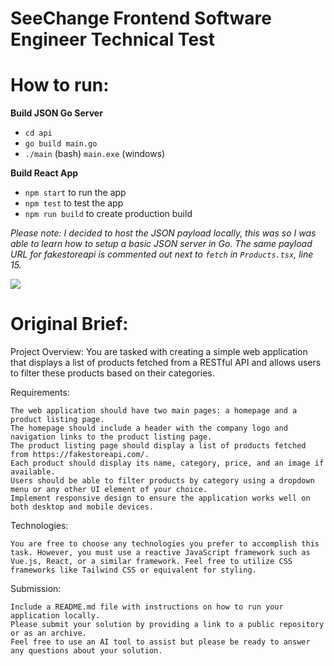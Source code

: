 # SeeChange Frontend Software Engineer Technical Test

# How to run:

**Build JSON Go Server**
- `cd api`
- `go build main.go`
- `./main` (bash) `main.exe` (windows)

**Build React App**
- `npm start` to run the app
- `npm test` to test the app
- `npm run build` to create production build

*Please note: I decided to host the JSON payload locally, this was so I was able to learn how to setup a basic JSON server in Go. The same payload URL for fakestoreapi is commented out next to `fetch` in `Products.tsx`, line 15.* 

![](https://i.imgur.com/uV6pL1Q.png)

# Original Brief:

Project Overview: You are tasked with creating a simple web application that displays a list of products fetched from a RESTful API and allows users to filter these products based on their categories.

Requirements:

    The web application should have two main pages: a homepage and a product listing page.
    The homepage should include a header with the company logo and navigation links to the product listing page.
    The product listing page should display a list of products fetched from https://fakestoreapi.com/.
    Each product should display its name, category, price, and an image if available.
    Users should be able to filter products by category using a dropdown menu or any other UI element of your choice.
    Implement responsive design to ensure the application works well on both desktop and mobile devices.

Technologies:

    You are free to choose any technologies you prefer to accomplish this task. However, you must use a reactive JavaScript framework such as Vue.js, React, or a similar framework. Feel free to utilize CSS frameworks like Tailwind CSS or equivalent for styling.

Submission:

    Include a README.md file with instructions on how to run your application locally.
    Please submit your solution by providing a link to a public repository or as an archive.
    Feel free to use an AI tool to assist but please be ready to answer any questions about your solution.
